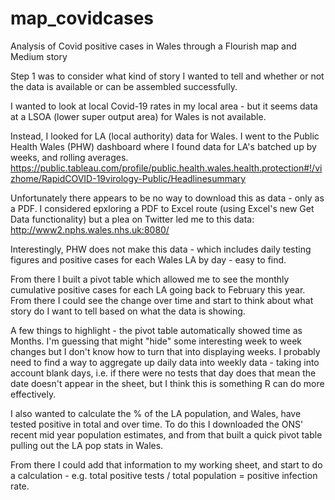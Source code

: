 # map_covidcases
Analysis of Covid positive cases in Wales through a Flourish map and Medium story

Step 1 was to consider what kind of story I wanted to tell and whether or not the data is available or can be assembled successfully.

I wanted to look at local Covid-19 rates in my local area - but it seems data at a LSOA (lower super output area) for Wales is not available.

Instead, I looked for LA (local authority) data for Wales. I went to the Public Health Wales (PHW) dashboard where I found data for LA's batched up by weeks, and rolling averages. https://public.tableau.com/profile/public.health.wales.health.protection#!/vizhome/RapidCOVID-19virology-Public/Headlinesummary

Unfortunately there appears to be no way to download this as data - only as a PDF. I considered epxloring a PDF to Excel route (using Excel's new Get Data functionality) but a plea on Twitter led me to this data: http://www2.nphs.wales.nhs.uk:8080/

Interestingly, PHW does not make this data - which includes daily testing figures and positive cases for each Wales LA by day - easy to find.

From there I built a pivot table which allowed me to see the monthly cumulative positive cases for each LA going back to February this year. From there I could see the change over time and start to think about what story do I want to tell based on what the data is showing.

A few things to highlight - the pivot table automatically showed time as Months. I'm guessing that might "hide" some interesting week to week changes but I don't know how to turn that into displaying weeks. I probably need to find a way to aggregate up daily data into weekly data - taking into account blank days, i.e. if there were no tests that day does that mean the date doesn't appear in the sheet, but I think this is something R can do more effectively.

I also wanted to calculate the % of the LA population, and Wales, have tested positive in total and over time. To do this I downloaded the ONS' recent mid year population estimates, and from that built a quick pivot table pulling out the LA pop stats in Wales.

From there I could add that information to my working sheet, and start to do a calculation - e.g. total positive tests / total population = positive infection rate.

